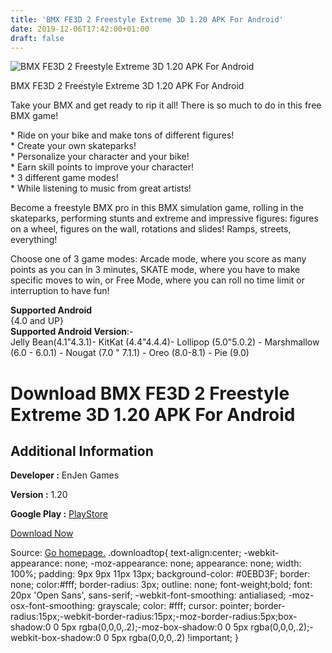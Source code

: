 ```yaml
---
title: 'BMX FE3D 2 Freestyle Extreme 3D 1.20 APK For Android'
date: 2019-12-06T17:42:00+01:00
draft: false
---
```


![BMX FE3D 2 Freestyle Extreme 3D 1.20 APK For Android](https://i0.wp.com/apkhome.net/wp-content/uploads/2019/12/BMX-FE3D-2-Freestyle-Extreme-3D.png "BMX FE3D 2 Freestyle Extreme 3D 1.20 APK For Android")

  

BMX FE3D 2 Freestyle Extreme 3D 1.20 APK For Android

Take your BMX and get ready to rip it all! There is so much to do in this free BMX game!

\* Ride on your bike and make tons of different figures!  
\* Create your own skateparks!  
\* Personalize your character and your bike!  
\* Earn skill points to improve your character!  
\* 3 different game modes!  
\* While listening to music from great artists!

Become a freestyle BMX pro in this BMX simulation game, rolling in the skateparks, performing stunts and extreme and impressive figures: figures on a wheel, figures on the wall, rotations and slides! Ramps, streets, everything!

Choose one of 3 game modes: Arcade mode, where you score as many points as you can in 3 minutes, SKATE mode, where you have to make specific moves to win, or Free Mode, where you can roll no time limit or interruption to have fun!

**Supported Android**  
{4.0 and UP}  
**Supported Android Version**:-  
Jelly Bean(4.1"4.3.1)- KitKat (4.4"4.4.4)- Lollipop (5.0"5.0.2) - Marshmallow (6.0 - 6.0.1) - Nougat (7.0 " 7.1.1) - Oreo (8.0-8.1) - Pie (9.0)

Download BMX FE3D 2 Freestyle Extreme 3D 1.20 APK For Android
=============================================================

Additional Information
----------------------

**Developer :** EnJen Games

**Version :** 1.20

**Google Play :** [PlayStore](https://play.google.com/store/apps/details?id=enjen.fe3d2.bmx)

  

[Download Now](https://store4app.co/post/bmx-fe3d-2-freestyle-extreme-3d-1-20-apk-for-android_1575649890)

  
Source: [Go homepage.](https://store4app.co/post/bmx-fe3d-2-freestyle-extreme-3d-1-20-apk-for-android_1575649890) .downloadtop{ text-align:center; -webkit-appearance: none; -moz-appearance: none; appearance: none; width: 100%; padding: 9px 9px 11px 13px; background-color: #0EBD3F; border: none; color:#fff; border-radius: 3px; outline: none; font-weight;bold; font: 20px 'Open Sans', sans-serif; -webkit-font-smoothing: antialiased; -moz-osx-font-smoothing: grayscale; color: #fff; cursor: pointer; border-radius:15px;-webkit-border-radius:15px;-moz-border-radius:5px;box-shadow:0 0 5px rgba(0,0,0,.2);-moz-box-shadow:0 0 5px rgba(0,0,0,.2);-webkit-box-shadow:0 0 5px rgba(0,0,0,.2) !important; }